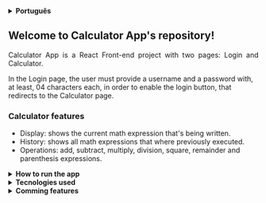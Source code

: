 <details>
  <summary><strong>Português</strong></summary><br />
  
## Bem vindo(a) ao repositório Calculator App!
 <p align="justify">
Calculator App é um Projeto React Front-end com duas páginas: Login e Calculator (calculadora).

 
Na página de Login, o usuário precisa prover um nome de usuário e senha com, pelo menos, 04 caractéres cada, para habilitar o botão de login, que redireciona para a página da calculadora.
 </p>
   
### Funcionalidades da calculadora

- Display: mostra a expressão matemática que esta sendo atualmente escrita.
- History: mostra todas as expressões matemáticas previamente executadas.
- Operações: adicionar, subtrair, multiplicar, potência ao quadrado, resto e expressões com parênteses.

### Como iniciar a aplicação

1. Clone o repositório.

  - `git clone git@github.com:FernandoCavalcantii/Calculator-App.git`
  
  2. Entre na pasta clonada.
  
  - `cd Calculator-App`

  3. Instale as dependências.

  - `npm install`

  4. iniciar.
  
  - `npm start`  
  
### Tecnologias utilizadas
  
  - JavaScript.
  - React.
  - CSS.
  - HTML.
  
### Em breve
  
- Raiz quadrada.

</details>  

## Welcome to Calculator App's repository!

 <p align="justify">
Calculator App is a React Front-end project with two pages: Login and Calculator.

In the Login page, the user must provide a username and a password with, at least, 04 characters each, in order to enable the login button, that redirects to the Calculator page.
 </p>

### Calculator features

- Display: shows the current math expression that's being written.
- History: shows all math expressions that where previously executed.
- Operations: add, subtract, multiply, division, square, remainder and parenthesis expressions.

<details>
  <summary><strong>How to run the app</strong></summary><br />

  1. Clone the repository.

  - `git clone git@github.com:FernandoCavalcantii/calculator-app.git`
  
  2. Enter in the folder you just cloned.
  
  - `cd Calculator-App`

  3. Install dependencies.

  - `npm install`

  4. Start.
  
  - `npm start`
</details>

<details>
<summary><strong>Tecnologies used</strong></summary><br />

- JavaScript.
- React.
- CSS.
- HTML.
</details>


<details>
<summary><strong>Comming features</strong></summary><br />

- Square root.
</details>
